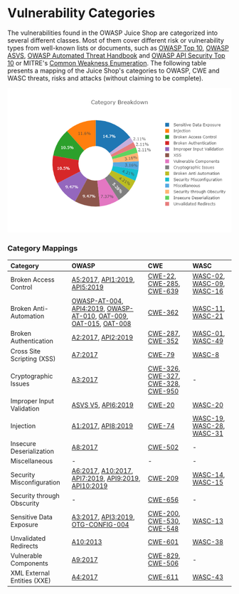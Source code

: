 # Vulnerability Categories

The vulnerabilities found in the OWASP Juice Shop are categorized into
several different classes. Most of them cover different risk or
vulnerability types from well-known lists or documents, such as
[OWASP Top 10](https://owasp.org/www-project-top-ten/),
[OWASP ASVS](https://owasp.org/www-project-application-security-verification-standard/),
[OWASP Automated Threat Handbook](https://owasp.org/www-project-automated-threats-to-web-applications/)
and
[OWASP API Security Top 10](https://owasp.org/www-project-api-security/)
or MITRE's [Common Weakness Enumeration](https://cwe.mitre.org/). The
following table presents a mapping of the Juice Shop's categories to
OWASP, CWE and WASC threats, risks and attacks (without claiming to be
complete).

![Category breakdown](img/categories.png)

### Category Mappings

| Category                    | OWASP                                                                                                                                                                                                                                                                                                                                                                                                                                                                                                                                                                                                                                          | CWE                                                                                                                                                                                                                                            | WASC                                                                                                                                                                                                                                                            |
|:----------------------------|:-----------------------------------------------------------------------------------------------------------------------------------------------------------------------------------------------------------------------------------------------------------------------------------------------------------------------------------------------------------------------------------------------------------------------------------------------------------------------------------------------------------------------------------------------------------------------------------------------------------------------------------------------|:-----------------------------------------------------------------------------------------------------------------------------------------------------------------------------------------------------------------------------------------------|:----------------------------------------------------------------------------------------------------------------------------------------------------------------------------------------------------------------------------------------------------------------|
| Broken Access Control       | [A5:2017](https://owasp.org/www-project-top-ten/OWASP_Top_Ten_2017/Top_10-2017_A5-Broken_Access_Control), [API1:2019](https://owasp.org/www-project-api-security), [API5:2019](https://owasp.org/www-project-api-security)                                                                                                                                                                                                                                                                                                                                                                                                                     | [CWE-22](https://cwe.mitre.org/data/definitions/22.html), [CWE-285](https://cwe.mitre.org/data/definitions/285.html), [CWE-639](https://cwe.mitre.org/data/definitions/639.html)                                                               | [WASC-02](http://projects.webappsec.org/w/page/13246940/Insufficient%20Authorization), [WASC-09](http://projects.webappsec.org/w/page/13246919/Cross%20Site%20Request%20Forgery), [WASC-16](http://projects.webappsec.org/w/page/13246922/Directory%20Indexing) |
| Broken Anti-Automation      | [OWASP-AT-004](https://wiki.owasp.org/index.php/Testing_for_Brute_Force_%28OWASP-AT-004%29), [API4:2019](https://owasp.org/www-project-api-security), [OWASP-AT-010](https://wiki.owasp.org/index.php/Testing_for_Race_Conditions_%28OWASP-AT-010%29), [OAT-009](https://owasp.org/www-project-automated-threats-to-web-applications/assets/oats/EN/OAT-009_CAPTCHA_Defeat.html), [OAT-015](https://owasp.org/www-project-automated-threats-to-web-applications/assets/oats/EN/OAT-015_Denial_of_Service.html), [OAT-008](https://owasp.org/www-project-automated-threats-to-web-applications/assets/oats/EN/OAT-008_Credential_Stuffing.html) | [CWE-362](http://cwe.mitre.org/data/definitions/362.html)                                                                                                                                                                                      | [WASC-11](http://projects.webappsec.org/w/page/13246915/Brute%20Force), [WASC-21](http://projects.webappsec.org/w/page/13246938/Insufficient%20Anti-automation)                                                                                                 |
| Broken Authentication       | [A2:2017](https://owasp.org/www-project-top-ten/OWASP_Top_Ten_2017/Top_10-2017_A2-Broken_Authentication), [API2:2019](https://owasp.org/www-project-api-security)                                                                                                                                                                                                                                                                                                                                                                                                                                                                              | [CWE-287](https://cwe.mitre.org/data/definitions/287.html), [CWE-352](https://cwe.mitre.org/data/definitions/352.html)                                                                                                                         | [WASC-01](http://projects.webappsec.org/w/page/13246939/Insufficient%20Authentication), [WASC-49](http://projects.webappsec.org/w/page/13246942/Insufficient%20Password%20Recovery)                                                                             |
| Cross Site Scripting (XSS)  | [A7:2017](https://owasp.org/www-project-top-ten/OWASP_Top_Ten_2017/Top_10-2017_A7-Cross-Site_Scripting_%28XSS%29)                                                                                                                                                                                                                                                                                                                                                                                                                                                                                                                              | [CWE-79](https://cwe.mitre.org/data/definitions/79.html)                                                                                                                                                                                       | [WASC-8](http://projects.webappsec.org/w/page/13246920/Cross%20Site%20Scripting)                                                                                                                                                                                |
| Cryptographic Issues        | [A3:2017](https://owasp.org/www-project-top-ten/OWASP_Top_Ten_2017/Top_10-2017_A3-Sensitive_Data_Exposure)                                                                                                                                                                                                                                                                                                                                                                                                                                                                                                                                     | [CWE-326](https://cwe.mitre.org/data/definitions/326.html), [CWE-327](https://cwe.mitre.org/data/definitions/327.html), [CWE-328](https://cwe.mitre.org/data/definitions/328.html), [CWE-950](https://cwe.mitre.org/data/definitions/950.html) | -                                                                                                                                                                                                                                                               |
| Improper Input Validation   | [ASVS V5](https://wiki.owasp.org/index.php/ASVS_V5_Input_validation_and_output_encoding), [API6:2019](https://owasp.org/www-project-api-security)                                                                                                                                                                                                                                                                                                                                                                                                                                                                                              | [CWE-20](https://cwe.mitre.org/data/definitions/20.html)                                                                                                                                                                                       | [WASC-20](http://projects.webappsec.org/w/page/13246933/Improper%20Input%20Handling)                                                                                                                                                                            |
| Injection                   | [A1:2017](https://owasp.org/www-project-top-ten/OWASP_Top_Ten_2017/Top_10-2017_A1-Injection), [API8:2019](https://owasp.org/www-project-api-security)                                                                                                                                                                                                                                                                                                                                                                                                                                                                                          | [CWE-74](https://cwe.mitre.org/data/definitions/74.html)                                                                                                                                                                                       | [WASC-19](http://projects.webappsec.org/w/page/13246963/SQL%20Injection), [WASC-28](http://projects.webappsec.org/w/page/13246949/Null%20Byte%20Injection), [WASC-31](http://projects.webappsec.org/w/page/13246950/OS%20Commanding)                            |
| Insecure Deserialization    | [A8:2017](https://owasp.org/www-project-top-ten/OWASP_Top_Ten_2017/Top_10-2017_A8-Insecure_Deserialization)                                                                                                                                                                                                                                                                                                                                                                                                                                                                                                                                    | [CWE-502](https://cwe.mitre.org/data/definitions/502.html)                                                                                                                                                                                     | -                                                                                                                                                                                                                                                               |
| Miscellaneous               | -                                                                                                                                                                                                                                                                                                                                                                                                                                                                                                                                                                                                                                              | -                                                                                                                                                                                                                                              | -                                                                                                                                                                                                                                                               |
| Security Misconfiguration   | [A6:2017](https://owasp.org/www-project-top-ten/OWASP_Top_Ten_2017/Top_10-2017_A6-Security_Misconfiguration), [A10:2017](https://owasp.org/www-project-top-ten/OWASP_Top_Ten_2017/Top_10-2017_A10-Insufficient_Logging%26Monitoring), [API7:2019](https://owasp.org/www-project-api-security), [API9:2019](https://owasp.org/www-project-api-security), [API10:2019](https://owasp.org/www-project-api-security)                                                                                                                                                                                                                               | [CWE-209](https://cwe.mitre.org/data/definitions/209.html)                                                                                                                                                                                     | [WASC-14](http://projects.webappsec.org/w/page/13246959/Server%20Misconfiguration), [WASC-15](http://projects.webappsec.org/w/page/13246914/Application%20Misconfiguration)                                                                                     |
| Security through Obscurity  | -                                                                                                                                                                                                                                                                                                                                                                                                                                                                                                                                                                                                                                              | [CWE-656](https://cwe.mitre.org/data/definitions/656.html)                                                                                                                                                                                     | -                                                                                                                                                                                                                                                               |
| Sensitive Data Exposure     | [A3:2017](https://owasp.org/www-project-top-ten/OWASP_Top_Ten_2017/Top_10-2017_A3-Sensitive_Data_Exposure), [API3:2019](https://owasp.org/www-project-api-security), [OTG-CONFIG-004](https://wiki.owasp.org/index.php/Review_Old,_Backup_and_Unreferenced_Files_for_Sensitive_Information_%28OTG-CONFIG-004%29)                                                                                                                                                                                                                                                                                                                               | [CWE-200](https://cwe.mitre.org/data/definitions/200.html), [CWE-530](https://cwe.mitre.org/data/definitions/530.html), [CWE-548](https://cwe.mitre.org/data/definitions/548.html)                                                             | [WASC-13](http://projects.webappsec.org/w/page/13246936/Information%20Leakage)                                                                                                                                                                                  |
| Unvalidated Redirects       | [A10:2013](https://owasp.org/www-project-top-ten/OWASP_Top_Ten_2017/Top_10_2013-A10-Unvalidated_Redirects_and_Forwards)                                                                                                                                                                                                                                                                                                                                                                                                                                                                                                                        | [CWE-601](https://cwe.mitre.org/data/definitions/601.html)                                                                                                                                                                                     | [WASC-38](http://projects.webappsec.org/w/page/13246981/URL%20Redirector%20Abuse)                                                                                                                                                                               |
| Vulnerable Components       | [A9:2017](https://owasp.org/www-project-top-ten/OWASP_Top_Ten_2017/Top_10-2017_A9-Using_Components_with_Known_Vulnerabilities)                                                                                                                                                                                                                                                                                                                                                                                                                                                                                                                 | [CWE-829](https://cwe.mitre.org/data/definitions/829.html), [CWE-506](https://cwe.mitre.org/data/definitions/506.html)                                                                                                                         | -                                                                                                                                                                                                                                                               |
| XML External Entities (XXE) | [A4:2017](https://owasp.org/www-project-top-ten/OWASP_Top_Ten_2017/Top_10-2017_A4-XML_External_Entities_%28XXE%29)                                                                                                                                                                                                                                                                                                                                                                                                                                                                                                                             | [CWE-611](https://cwe.mitre.org/data/definitions/611.html)                                                                                                                                                                                     | [WASC-43](http://projects.webappsec.org/w/page/13247003/XML%20External%20Entities)                                                                                                                                                                              |

